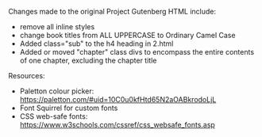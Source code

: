Changes made to the original Project Gutenberg HTML include:
* remove all inline styles
* change book titles from ALL UPPERCASE to Ordinary Camel Case
* Added class="sub" to the h4 heading in 2.html
* Added or moved "chapter" class divs to encompass the entire contents of one chapter, excluding the chapter title

Resources:
* Paletton colour picker: https://paletton.com/#uid=10C0u0kfHtd65N2aOABkrodoLjL
* Font Squirrel for custom fonts
* CSS web-safe fonts: https://www.w3schools.com/cssref/css_websafe_fonts.asp